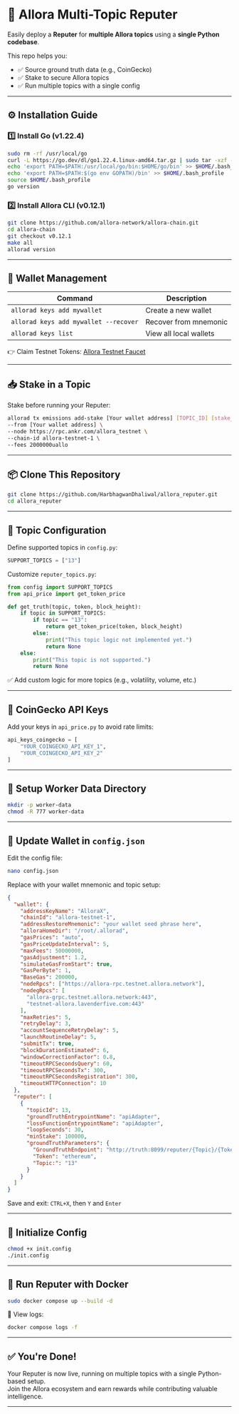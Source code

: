 # 🧠 Allora Multi-Topic Reputer

Easily deploy a **Reputer** for **multiple Allora topics** using a **single Python codebase**.

This repo helps you:

- ✅ Source ground truth data (e.g., CoinGecko)
- ✅ Stake to secure Allora topics
- ✅ Run multiple topics with a single config

---

## ⚙️ Installation Guide

### 1️⃣ Install Go (v1.22.4)

```bash
sudo rm -rf /usr/local/go
curl -L https://go.dev/dl/go1.22.4.linux-amd64.tar.gz | sudo tar -xzf - -C /usr/local
echo 'export PATH=$PATH:/usr/local/go/bin:$HOME/go/bin' >> $HOME/.bash_profile
echo 'export PATH=$PATH:$(go env GOPATH)/bin' >> $HOME/.bash_profile
source $HOME/.bash_profile
go version
```

### 2️⃣ Install Allora CLI (v0.12.1)

```bash
git clone https://github.com/allora-network/allora-chain.git
cd allora-chain
git checkout v0.12.1
make all
allorad version
```

---

## 🔐 Wallet Management

| Command                                | Description            |
| -------------------------------------- | ---------------------- |
| `allorad keys add mywallet`           | Create a new wallet    |
| `allorad keys add mywallet --recover` | Recover from mnemonic  |
| `allorad keys list`                   | View all local wallets |

👉 Claim Testnet Tokens: [Allora Testnet Faucet](https://faucet.testnet.allora.network/)

---

## 📥 Stake in a Topic

Stake before running your Reputer:

```bash
allorad tx emissions add-stake [Your wallet address] [TOPIC_ID] [stake_amount] \
--from [Your wallet address] \
--node https://rpc.ankr.com/allora_testnet \
--chain-id allora-testnet-1 \
--fees 2000000uallo
```

---

## 📦 Clone This Repository

```bash
git clone https://github.com/HarbhagwanDhaliwal/allora_reputer.git
cd allora_reputer
```

---

## 🧩 Topic Configuration

Define supported topics in `config.py`:

```python
SUPPORT_TOPICS = ["13"]
```

Customize `reputer_topics.py`:

```python
from config import SUPPORT_TOPICS
from api_price import get_token_price

def get_truth(topic, token, block_height):
    if topic in SUPPORT_TOPICS:
        if topic == "13":
            return get_token_price(token, block_height)
        else:
            print("This topic logic not implemented yet.")
            return None
    else:
        print("This topic is not supported.")
        return None
```

✅ Add custom logic for more topics (e.g., volatility, volume, etc.)

---

## 🔑 CoinGecko API Keys

Add your keys in `api_price.py` to avoid rate limits:

```python
api_keys_coingecko = [
    "YOUR_COINGECKO_API_KEY_1",
    "YOUR_COINGECKO_API_KEY_2"
]
```

---

## 📁 Setup Worker Data Directory

```bash
mkdir -p worker-data
chmod -R 777 worker-data
```

---

## 📝 Update Wallet in `config.json`

Edit the config file:

```bash
nano config.json
```

Replace with your wallet mnemonic and topic setup:

```json
{
  "wallet": {
    "addressKeyName": "AlloraX",
    "chainId": "allora-testnet-1",
    "addressRestoreMnemonic": "your wallet seed phrase here",
    "alloraHomeDir": "/root/.allorad",
    "gasPrices": "auto",
    "gasPriceUpdateInterval": 5,
    "maxFees": 50000000,
    "gasAdjustment": 1.2,
    "simulateGasFromStart": true,
    "GasPerByte": 1,
    "BaseGas": 200000,
    "nodeRpcs": ["https://allora-rpc.testnet.allora.network"],
    "nodegRpcs": [
      "allora-grpc.testnet.allora.network:443",
      "testnet-allora.lavenderfive.com:443"
    ],
    "maxRetries": 5,
    "retryDelay": 3,
    "accountSequenceRetryDelay": 5,
    "launchRoutineDelay": 5,
    "submitTx": true,
    "blockDurationEstimated": 6,
    "windowCorrectionFactor": 0.8,
    "timeoutRPCSecondsQuery": 60,
    "timeoutRPCSecondsTx": 300,
    "timeoutRPCSecondsRegistration": 300,
    "timeoutHTTPConnection": 10
  },
  "reputer": [
    {
      "topicId": 13,
      "groundTruthEntrypointName": "apiAdapter",
      "lossFunctionEntrypointName": "apiAdapter",
      "loopSeconds": 30,
      "minStake": 100000,
      "groundTruthParameters": {
        "GroundTruthEndpoint": "http://truth:8099/reputer/{Topic}/{Token}/{BlockHeight}",
        "Token": "ethereum",
        "Topic:": "13"
      }
    }
  ]
}
```

Save and exit: `CTRL+X`, then `Y` and `Enter`

---

## 🚀 Initialize Config

```bash
chmod +x init.config
./init.config
```

---

## 🐳 Run Reputer with Docker

```bash
sudo docker compose up --build -d
```

📜 View logs:

```bash
docker compose logs -f
```

---

## ✅ You're Done!

Your Reputer is now live, running on multiple topics with a single Python-based setup.  
Join the Allora ecosystem and earn rewards while contributing valuable intelligence.

---

